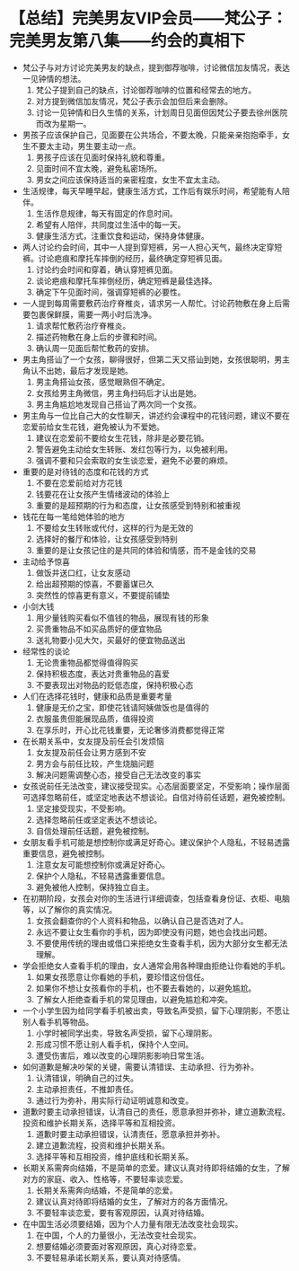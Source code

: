 # 【总结】完美男友VIP会员——梵公子：完美男友第八集——约会的真相下

-   梵公子与对方讨论完美男友的缺点，提到御荐咖啡，讨论微信加友情况，表达一见钟情的想法。
    1.  梵公子提到自己的缺点，讨论御荐咖啡的位置和经常去的地方。
    2.  对方提到微信加友情况，梵公子表示会加但后来会删除。
    3.  讨论一见钟情和日久生情的关系，计划周日见面但因梵公子要去徐州医院而改为星期一。
-   男孩子应该保护自己，见面要在公共场合，不要太晚，只能亲亲抱抱牵手，女生不要太主动，男生要主动一点。
    1.  男孩子应该在见面时保持礼貌和尊重。
    2.  见面时间不宜太晚，避免私密场所。
    3.  男女之间应该保持适当的亲密程度，女生不宜太主动。
-   生活规律，每天早睡早起，健康生活方式，工作后有娱乐时间，希望能有人陪伴。
    1.  生活作息规律，每天有固定的作息时间。
    2.  希望有人陪伴，共同度过生活中的每一天。
    3.  健康生活方式，注重饮食和运动，保持身体健康。
-   两人讨论约会时间，其中一人提到穿短裤，另一人担心天气，最终决定穿短裤。讨论疤痕和摩托车摔倒的经历，最终确定穿短裤见面。
    1.  讨论约会时间和穿着，确认穿短裤见面。
    2.  谈论疤痕和摩托车摔倒经历，确定短裤是最佳选择。
    3.  确定下午见面时间，强调穿短裤的必要性。
-   一人提到每周需要敷药治疗脊椎炎，请求另一人帮忙。讨论药物敷在身上后需要包裹保鲜膜，需要一两小时后洗净。
    1.  请求帮忙敷药治疗脊椎炎。
    2.  描述药物敷在身上后的步骤和时间。
    3.  确认周一见面后帮忙敷药的安排。
-   男主角搭讪了一个女孩，聊得很好，但第二天又搭讪到她，女孩很聪明，男主角认不出她，最后才发现是她。
    1.  男主角搭讪女孩，感觉眼熟但不确定。
    2.  女孩给男主角微信，男主角扫码后才认出是她。
    3.  男主角尴尬地发现自己搭讪了两次同一个女孩。
-   男主角与一位比自己大的女性聊天，讲述约会课程中的花钱问题，建议不要在恋爱前给女生花钱，避免被认为不爱她。
    1.  建议在恋爱前不要给女生花钱，除非是必要花销。
    2.  警告避免主动给女生转账、发红包等行为，以免被利用。
    3.  强调不要和只会索取的女生谈恋爱，避免不必要的麻烦。
-   重要的是对待钱的态度和花钱的方式
    1.  不要在恋爱前给对方花钱
    2.  钱要花在让女孩产生情绪波动的体验上
    3.  重要的是超预期的行为和态度，让女孩感受到特别和被重视
-   钱花在每一笔给她体验的地方
    1.  不要给女生转账或代付，这样的行为是无效的
    2.  选择好的餐厅和体验，让女孩感受到特别
    3.  重要的是让女孩记住的是共同的体验和情感，而不是金钱的交易
-   主动给予惊喜
    1.  做饭并送口红，让女友感动
    2.  给出超预期的惊喜，不要蓄谋已久
    3.  突然性的惊喜更有意义，不要提前铺垫
-   小剑大钱
    1.  用少量钱购买看似不值钱的物品，展现有钱的形象
    2.  买贵重物品不如买品质好的便宜物品
    3.  送礼物要小见大欠，买最好的便宜物品送出
-   经常性的谈论
    1.  无论贵重物品都觉得值得购买
    2.  保持积极态度，表达对贵重物品的喜爱
    3.  不要表现出对物品的贬低态度，保持积极心态
-   人们在选择花钱时，健康和品质是重要考量
    1.  健康是无价之宝，即使花钱请阿姨做饭也是值得的
    2.  衣服虽贵但能展现品质，值得投资
    3.  在享乐时，开心比花钱重要，无论奢侈消费都觉得正常
-   在长期关系中，女友提及前任会引发烦恼
    1.  女友提及前任会让男方感到不安
    2.  男方会与前任比较，产生烧脑问题
    3.  解决问题需调整心态，接受自己无法改变的事实
-   女孩说前任无法改变，建议接受现实。心态层面要坚定，不受影响；操作层面可选择忽略前任，或坚定地表达不想谈论。自信对待前任话题，避免被控制。
    1.  坚定接受现实，不受影响。
    2.  选择忽略前任或坚定表达不想谈论。
    3.  自信处理前任话题，避免被控制。
-   女朋友看手机可能是想控制你或满足好奇心。建议保护个人隐私，不轻易透露重要信息，避免被控制。
    1.  注意女友可能想控制你或满足好奇心。
    2.  保护个人隐私，不轻易透露重要信息。
    3.  避免被他人控制，保持独立自主。
-   在初期阶段，女孩会对你的生活进行详细调查，包括查看身份证、衣柜、电脑等，以了解你的真实情况。
    1.  女孩会翻查你的个人资料和物品，以确认自己是否选对了人。
    2.  永远不要让女生看你的手机，因为即使没有问题，她也会找出问题。
    3.  不要使用传统的理由或借口来拒绝女生查看手机，因为大部分女生都无法理解。
-   学会拒绝女人查看手机的理由，女人通常会用各种理由拒绝让你看她的手机。
    1.  如果女孩愿意让你看她的手机，要珍惜这份信任。
    2.  如果你不想让女孩看你的手机，也不要去看她的，以避免尴尬。
    3.  了解女人拒绝查看手机的常见理由，以避免尴尬和冲突。
-   一个小学生因为给同学看手机被出卖，导致名声受损，留下心理阴影，不愿让别人看手机等物品。
    1.  小学时被同学出卖，导致名声受损，留下心理阴影。
    2.  形成习惯不愿让别人看手机，保持个人空间。
    3.  遭受伤害后，难以改变的心理阴影影响日常生活。
-   如何道歉是解决吵架的关键，需要认清错误、主动承担、行为弥补。
    1.  认清错误，明确自己的过失。
    2.  主动承担责任，不推卸责任。
    3.  通过行为弥补，用实际行动证明诚意和改变。
-   道歉时要主动承担错误，认清自己的责任，愿意承担并弥补，建立道歉流程。投资和维护长期关系，选择平等和互相投资。
    1.  道歉时要主动承担错误，认清责任，愿意承担并弥补。
    2.  建立道歉流程，投资和维护长期关系。
    3.  选择平等和互相投资，维护底线和长期关系。
-   长期关系需奔向结婚，不是简单的恋爱。建议认真对待即将结婚的女生，了解对方的家庭、收入、性格等，不要轻率谈恋爱。
    1.  长期关系需奔向结婚，不是简单的恋爱。
    2.  建议认真对待即将结婚的女生，了解对方的各方面情况。
    3.  不要轻率谈恋爱，要有客观原因，认真对待结婚。
-   在中国生活必须要结婚，因为个人力量有限无法改变社会现实。
    1.  在中国，个人的力量很小，无法改变社会现实。
    2.  想要结婚必须要面对客观原因，真心对待恋爱。
    3.  不要轻易承诺长期关系，要认真对待感情。